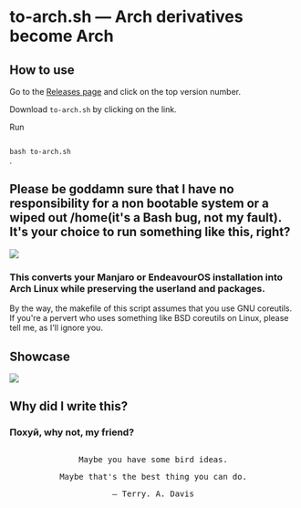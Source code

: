 # to-arch.sh — Arch derivatives become Arch
## How to use
Go to the <a href="https://lists.sr.ht/~kskeigrshi/to-arch.sh-announce">Releases page</a> and click on the top version number.

Download <code>to-arch.sh</code> by clicking on the link.

Run

<code>
bash to-arch.sh
</code>.

## Please be goddamn sure that I have no responsibility for a non bootable system or a wiped out /home(it's a Bash bug, not my fault). It's your choice to run something like this, right?
![](https://img.shields.io/github/downloads/kskeigrshi/to-arch.sh/total)<br>
### This converts your Manjaro or EndeavourOS installation into Arch Linux while preserving the userland and packages.<br>
By the way, the makefile of this script assumes that you use GNU coreutils. If you're a pervert who uses something like BSD coreutils on Linux, please tell me, as I'll ignore you.

## Showcase

<img src="https://git.sr.ht/~kskeigrshi/to-arch.sh/blob/master/blob/endeavour.gif" />

## Why did I write this?

### Похуй, why not, my friend?

<h2></h2>
<div align=center>
<samp>
Maybe you have some bird ideas.

Maybe that's the best thing you can do.

 — Terry. A. Davis
</samp></div>
